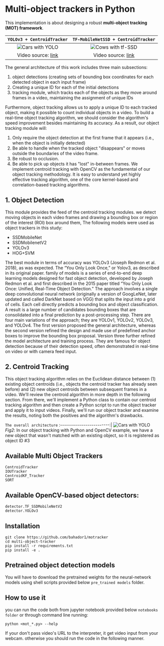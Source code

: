 [cars-yolo-output]: examples/assets/cars.gif "Sample Output with YOLO"
[cows-tf-ssd-output]: examples/assets/cows.gif "Sample Output with SSD"



# Multi-object trackers in Python
This implementation is about designing a robust __multi-object tracking (MOT) framework__.

`YOLOv3 + CentroidTracker` |  `TF-MobileNetSSD + CentroidTracker`
:-------------------------:|:-------------------------:
![Cars with YOLO][cars-yolo-output]  |  ![Cows with tf-SSD][cows-tf-ssd-output]
Video source: [link](https://flic.kr/p/L6qyxj) | Video source: [link](https://flic.kr/p/26WeEWy)


The general architecture of this work includes three main subsections:
1.	object detections (creating sets of bounding box coordinates for each detected object in each input frame)
2.	Creating a unique ID for each of the initial detections
3.	tracking module, which tracks each of the objects as they move around frames in a video, maintaining the assignment of unique IDs


Furthermore, object tracking allows us to apply a unique ID to each tracked object, making it possible to count individual objects in a video. 
To build a real-time object tracking algorithm, we should consider the algorithm's speed improvement besides maintaining its accuracy. As a result, our object tracking module will:
1.	Only require the object detection at the first frame that it appears (i.e., when the object is initially detected)
2.	Be able to handle when the tracked object "disappears" or moves outside the boundaries of the video frame.
3.	Be robust to occlusion.
4.	Be able to pick up objects it has "lost" in-between frames.
We implement centroid tracking with OpenCV as the fundamental of our object tracking methodology.
It is easy to understand yet highly effective tracking algorithm, one of the core kernel-based and correlation-based tracking algorithms.

## 1. Object Detection

This module provides the feed of the centroid tracking modules.
we detect moving objects in each video frames and drawing a bounding box or region of the interest (ROI) box around them,
The following models were used as object trackers in this study:


*   SSDMobileNet
*   SSDMobilenetV2
*   YOLOv3
*   HOG+SVM

The best module in terms of accuracy was YOLOv3 (Joseph Redmon et al. 2018), as was expected.
The “You Only Look Once,” or Yolov3, as described in its original paper.  family of models is a series of end-to-end deep learning models designed for fast object detection, developed by Joseph Redmon et al. and first described in the 2015 paper titled “You Only Look Once: Unified, Real-Time Object Detection.”
The approach involves a single deep convolutional neural network (originally a version of GoogLeNet, later updated and called DarkNet based on VGG) that splits the input into a grid of cells. Each cell directly predicts a bounding box and object classification. A result is a large number of candidates bounding boxes that are consolidated into a final prediction by a post-processing step.
There are four main variations of the approach; they are YOLOv1, YOLOv2, YOLOv3, and YOLOv4. The first version proposed the general architecture, whereas the second version refined the design and made use of predefined anchor boxes to improve the bounding box proposal. Version three further refined the model architecture and training process.
They are famous for object detection because of their detection speed, often demonstrated in real-time on video or with camera feed input.


## 2. Centroid Tracking
This object tracking algorithm relies on the Euclidean distance between (1) existing object centroids (i.e., objects the centroid tracker has already seen before) and (2) new object centroids between subsequent frames in a video.
We'll review the centroid algorithm in more depth in the following section. From there, we'll implement a Python class to contain our centroid tracking algorithm and then create a Python script to run the object tracker and apply it to input videos.
Finally, we'll run our object tracker and examine the results, noting both the positives and the algorithm's drawbacks.

`The overall architecture` 
:-------------------------:|
![Cars with YOLO][cars-yolo-output]  
*Fig2*: In our object tracking with Python and OpenCV example, we have a new object that wasn't matched with an existing object, so it is registered as object ID #3


## Available Multi Object Trackers

```
CentroidTracker
IOUTracker
CentroidKF_Tracker
SORT
```

## Available OpenCV-based object detectors:

```
detector.TF_SSDMobileNetV2
detector.YOLOv3
```


## Installation

```
git clone https://github.com/bahador1/motracker
cd multi-object-tracker
pip install -r requirements.txt
pip install -e .
```
## Pretrained object detection models

You will have to download the pretrained weights for the neural-network models using shell scripts provided below `pre_trained models` folder. 

  
  
## How to use it

you can run the code both from jupyter notebook provided below `notebooks folder` or through command line running:

```
python <mot_*.py> --help
```
If your don't pass video's URL to the interpreter, it get video input from your webcam. otherwise you should run the code in the following manner. 
```

```
